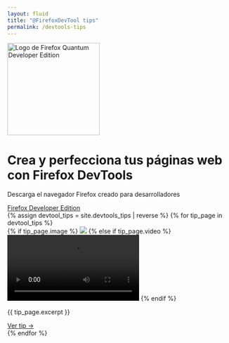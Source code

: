 ```yaml
---
layout: fluid
title: "@FirefoxDevTool tips"
permalink: /devtools-tips
---
```


<div class="jumbotron jumbotron-fluid">
    <div class="container">
        <div class="d-flex align-items-center flex-column flex-md-row">
            <img src="{{ site.url }}/assets/images/mozilla/logo-developer-quantum.png" height="210"
                 alt="Logo de Firefox Quantum Developer Edition">
            <div class="pl-md-2 text-center text-md-left">
                <h1 class="text-dark">Crea y perfecciona tus páginas web con Firefox DevTools</h1>
                <p class="lead text-primary">Descarga el navegador Firefox creado para desarrolladores</p>
                <a class="btn btn-info btn-lg" href="https://www.mozilla.org/firefox/developer/" role="button" target="_blank">
                    Firefox Developer Edition
                </a>
            </div>
        </div>
    </div>
</div>

<div class="container">
    <div class="card-columns">
        {% assign devtool_tips = site.devtools_tips | reverse %}
        {% for tip_page in devtool_tips %}
            <div class="card bg-light border-{% cycle 'primary', 'secondary', 'success', 'info', 'warning', 'danger' %}">
                {% if tip_page.image %}
                    <img class="card-img" src="{{ tip_page.image }}">
                {% else if tip_page.video %}
                    <video class="card-img" src="{{ tip_page.video }}" preload></video>
                {% endif %}
                <div class="card-body">
                    <p class="card-text">
                        {{ tip_page.excerpt }}
                    </p>
                    <div class="text-right">
                        <a href="{{ tip_page.url }}" class="card-link">
                            Ver tip <span aria-hidden="true">&rarr;</span>
                        </a>
                    </div>
                </div>
            </div>
        {% endfor %}
    </div>
</div>
